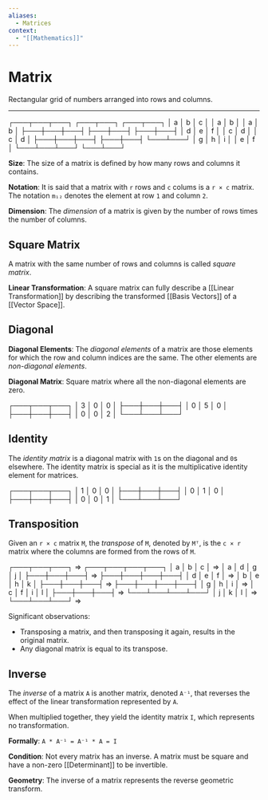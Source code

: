 ```yaml
---
aliases:
  - Matrices
context:
  - "[[Mathematics]]"
---
```


# Matrix

Rectangular grid of numbers arranged into rows and columns.

---

┌───┬───┬───┐ ┌───┬───┐ ┌───┬───┐
│ a │ b │ c │ │ a │ b │ │ a │ b │
├───┼───┼───┤ ├───┼───┤ ├───┼───┤
│ d │ e │ f │ │ c │ d │ │ c │ d │
├───┼───┼───┤ ├───┼───┤ └───┴───┘
│ g │ h │ i │ │ e │ f │
└───┴───┴───┘ └───┴───┘

**Size**: The size of a matrix is defined by how many rows and columns it contains.

**Notation**: It is said that a matrix with `r` rows and `c` colums is a `r × c` matrix. The notation `m₁₂` denotes the element at row `1` and column `2`.

**Dimension**: The _dimension_ of a matrix is given by the number of rows times the number of columns.

## Square Matrix

A matrix with the same number of rows and columns is called _square matrix_.

**Linear Transformation**: A square matrix can fully describe a [[Linear Transformation]] by describing the transformed [[Basis Vectors]] of a [[Vector Space]].

## Diagonal

**Diagonal Elements**: The _diagonal elements_ of a matrix are those elements for which the row and column indices are the same. The other elements are _non-diagonal elements_.

**Diagonal Matrix**: Square matrix where all the non-diagonal elements are zero.

┌───┬───┬───┐
│ 3 │ 0 │ 0 │
├───┼───┼───┤
│ 0 │ 5 │ 0 │
├───┼───┼───┤
│ 0 │ 0 │ 2 │
└───┴───┴───┘

## Identity

The _identity matrix_ is a diagonal matrix with `1`s on the diagonal and `0`s elsewhere. The identity matrix is special as it is the multiplicative identity element for matrices.

┌───┬───┬───┐
│ 1 │ 0 │ 0 │
├───┼───┼───┤
│ 0 │ 1 │ 0 │
├───┼───┼───┤
│ 0 │ 0 │ 1 │
└───┴───┴───┘

## Transposition

Given an `r × c` matrix `M`, the _transpose_ of `M`, denoted by `Mᵀ`, is the `c × r` matrix where the columns are formed from the rows of `M`.

┌───┬───┬───┐ ⇒ ┌───┬───┬───┬───┐
│ a │ b │ c │ ⇒ │ a │ d │ g │ j │
├───┼───┼───┤ ⇒ ├───┼───┼───┼───┤
│ d │ e │ f │ ⇒ │ b │ e │ h │ k │
├───┼───┼───┤ ⇒ ├───┼───┼───┼───┤
│ g │ h │ i │ ⇒ │ c │ f │ i │ l │
├───┼───┼───┤ ⇒ └───┴───┴───┴───┘
│ j │ k │ l │ ⇒
└───┴───┴───┘ ⇒

Significant observations:

- Transposing a matrix, and then transposing it again, results in the original matrix.
- Any diagonal matrix is equal to its transpose.

## Inverse

The _inverse_ of a matrix `A` is another matrix, denoted `A⁻¹`, that reverses the effect of the linear transformation represented by `A`.

When multiplied together, they yield the identity matrix `I`, which represents no transformation.

**Formally**: `A * A⁻¹ = A⁻¹ * A = I`

**Condition**: Not every matrix has an inverse. A matrix must be square and have a non-zero [[Determinant]] to be invertible.

**Geometry**: The inverse of a matrix represents the reverse geometric transform.
